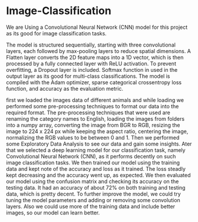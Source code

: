 # Image-Classification

We are Using a Convolutional Neural Network (CNN) model for this project as its good for image classification tasks.

The model is structured sequentially, starting with three convolutional layers, each followed by max-pooling layers to reduce spatial dimensions. A Flatten layer converts the 2D feature maps into a 1D vector, which is then processed by a fully connected layer with ReLU activation. To prevent overfitting, a Dropout layer is included. Softmax function in used in the output layer as its good for multi-class classifications. The model is compiled with the Adam optimizer, sparse categorical crossentropy loss function, and accuracy as the evaluation metric.

first we loaded the images data of different animals and while loading we performed some pre-processing techniques to format our data into the required format. The pre-processing techniques that were used are renaming the category names to English, loading the images from folders into a numpy array, converting the image from BGR to RGB, resizing the image to 224 x 224 px while keeping the aspect ratio, centering the image, normalizing the RGB values to be between 0 and 1. Then we performed some Exploratory Data Analysis to see our data and gain some insights. Ater that we selected a deep learning model for our classification task, namely Convolutional Neural Network (CNN), as it performs decently on such image classification tasks. We then trained our model using the training data and kept note of the accuracy and loss as it trained. The loss steadly kept decreasing and the accuracy went up, as expected. We then evaluated our model using the confusion matrix and checking its accuracy on the testing data. It had an accuracy of about 72% on both training and testing data, which is pretty decent. To further improve the model, we could try tuning the model parameters and adding or removing some convolution layers. Also we could use more of the training data and include better images, so our model can learn better.

